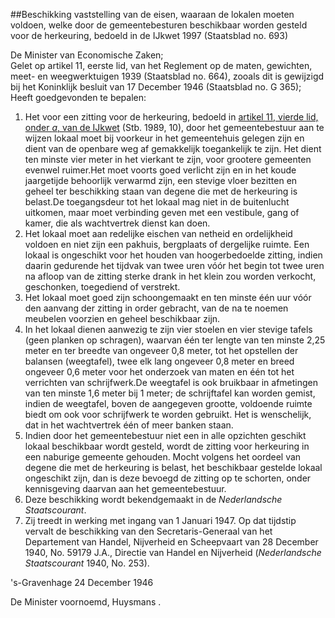 <meta http-equiv='Content-Type' content='text/html; charset=utf-8' />

##Beschikking vaststelling van de eisen, waaraan de lokalen moeten voldoen, welke door de gemeentebesturen beschikbaar worden gesteld voor de herkeuring, bedoeld in de IJkwet 1997 (Staatsblad no. 693)

De Minister van Economische Zaken;  
Gelet op artikel 11, eerste lid, van het Reglement op de maten, gewichten, meet- en weegwerktuigen 1939 (Staatsblad no. 664), zooals dit is gewijzigd bij het Koninklijk besluit van 17 December 1946 (Staatsblad no. G 365);
Heeft goedgevonden te bepalen:    
1. Het voor een zitting voor de herkeuring, bedoeld in [artikel 11, vierde lid, onder *a*, van de IJkwet](../../../../../../../../../../../../../wet/ijkwet/BWBR0009082/README.md) (Stb. 1989, 10), door het gemeentebestuur aan te wijzen lokaal moet bij voorkeur in het gemeentehuis gelegen zijn en dient van de openbare weg af gemakkelijk toegankelijk te zijn.  Het dient ten minste vier meter in het vierkant te zijn, voor grootere gemeenten evenwel ruimer.Het moet voorts goed verlicht zijn en in het koude jaargetijde behoorlijk verwarmd zijn, een stevige vloer bezitten en geheel ter beschikking staan van degene die met de herkeuring is belast.De toegangsdeur tot het lokaal mag niet in de buitenlucht uitkomen, maar moet verbinding geven met een vestibule, gang of kamer, die als wachtvertrek dienst kan doen.
2. Het lokaal moet aan redelijke eischen van netheid en ordelijkheid voldoen en niet zijn een pakhuis, bergplaats of dergelijke ruimte. Een lokaal is ongeschikt voor het houden van hoogerbedoelde zitting, indien daarin gedurende het tijdvak van twee uren vóór het begin tot twee uren na afloop van de zitting sterke drank in het klein zou worden verkocht, geschonken, toegediend of verstrekt. 
3. Het lokaal moet goed zijn schoongemaakt en ten minste één uur vóór den aanvang der zitting in order gebracht, van de na te noemen meubelen voorzien en geheel beschikbaar zijn.
4. In het lokaal dienen aanwezig te zijn vier stoelen en vier stevige tafels (geen planken op schragen), waarvan één ter lengte van ten minste 2,25 meter en ter breedte van ongeveer 0,8 meter, tot het opstellen der balansen (weegtafel), twee elk lang ongeveer 0,8 meter en breed ongeveer 0,6 meter voor het onderzoek van maten en één tot het verrichten van schrijfwerk.De weegtafel is ook bruikbaar in afmetingen van ten minste 1,6 meter bij 1 meter; de schrijftafel kan worden gemist, indien de weegtafel, boven de aangegeven grootte, voldoende ruimte biedt om ook voor schrijfwerk te worden gebruikt. Het is wenschelijk, dat in het wachtvertrek één of meer banken staan.
5. Indien door het gemeentebestuur niet een in alle opzichten geschikt lokaal beschikbaar wordt gesteld, wordt de zitting voor herkeuring in een naburige gemeente gehouden. Mocht volgens het oordeel van degene die met de herkeuring is belast, het beschikbaar gestelde lokaal ongeschikt zijn, dan is deze bevoegd de zitting op te schorten, onder kennisgeving daarvan aan het gemeentebestuur. 
6. Deze beschikking wordt bekendgemaakt in de *Nederlandsche Staatscourant*.
7. Zij treedt in werking met ingang van 1 Januari 1947. Op dat tijdstip vervalt de beschikking van den Secretaris-Generaal van het Departement van Handel, Nijverheid en Scheepvaart van 28 December 1940, No. 59179 J.A., Directie van Handel en Nijverheid (*Nederlandsche Staatscourant* 1940, No. 253).   

's-Gravenhage 
24 December 1946    

De 
Minister voornoemd, 
Huysmans  .    
